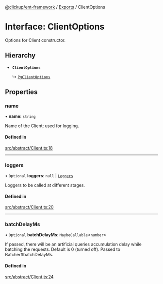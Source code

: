 [@clickup/ent-framework](../README.md) / [Exports](../modules.md) / ClientOptions

# Interface: ClientOptions

Options for Client constructor.

## Hierarchy

- **`ClientOptions`**

  ↳ [`PgClientOptions`](PgClientOptions.md)

## Properties

### name

• **name**: `string`

Name of the Client; used for logging.

#### Defined in

[src/abstract/Client.ts:18](https://github.com/clickup/ent-framework/blob/master/src/abstract/Client.ts#L18)

___

### loggers

• `Optional` **loggers**: ``null`` \| [`Loggers`](Loggers.md)

Loggers to be called at different stages.

#### Defined in

[src/abstract/Client.ts:20](https://github.com/clickup/ent-framework/blob/master/src/abstract/Client.ts#L20)

___

### batchDelayMs

• `Optional` **batchDelayMs**: `MaybeCallable`\<`number`\>

If passed, there will be an artificial queries accumulation delay while
batching the requests. Default is 0 (turned off). Passed to
Batcher#batchDelayMs.

#### Defined in

[src/abstract/Client.ts:24](https://github.com/clickup/ent-framework/blob/master/src/abstract/Client.ts#L24)
